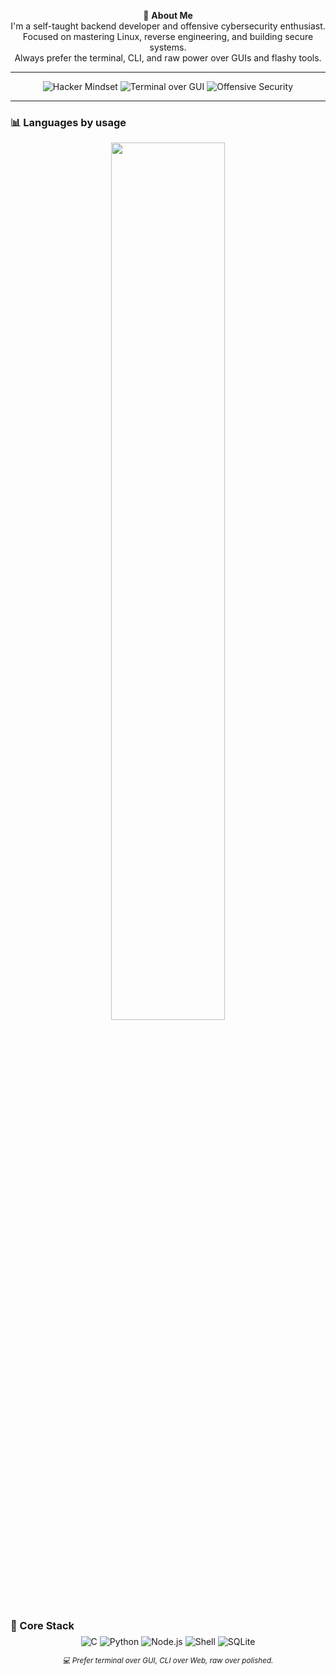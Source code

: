 <p align="center">
  🧩 <strong>About Me</strong><br>
  I'm a self-taught backend developer and offensive cybersecurity enthusiast.<br>
  Focused on mastering Linux, reverse engineering, and building secure systems.<br>
  Always prefer the terminal, CLI, and raw power over GUIs and flashy tools.
</p>

---

<p align="center">
  <img src="https://img.shields.io/badge/Hacker_Mindset-black?style=for-the-badge&logo=hackthebox&logoColor=00ff88" alt="Hacker Mindset" />
  <img src="https://img.shields.io/badge/Terminal-Over_GUI-black?style=for-the-badge&logo=gnu-bash&logoColor=00ff88" alt="Terminal over GUI" />
  <img src="https://img.shields.io/badge/Offensive_Security-black?style=for-the-badge&logo=tryhackme&logoColor=00ff88" alt="Offensive Security" />
</p>

---

### 📊 Languages by usage
<p align="center">
  <img src="https://github-readme-stats.vercel.app/api/top-langs/?username=voidh7&layout=compact&hide_border=true&langs_count=8&bg_color=000000&title_color=00ff88&text_color=ffffff&border_color=000000" width="60%"/>
</p>

### 🧠 Core Stack

<p align="center" style="margin-top: -10px;">
  <img alt="C" src="https://img.shields.io/badge/C-1e1e1e?style=for-the-badge&logo=c&logoColor=white" />
  <img alt="Python" src="https://img.shields.io/badge/Python-1e1e1e?style=for-the-badge&logo=python&logoColor=yellow" />
  <img alt="Node.js" src="https://img.shields.io/badge/Node.js-1e1e1e?style=for-the-badge&logo=node.js&logoColor=00ff88" />
  <img alt="Shell" src="https://img.shields.io/badge/Shell-1e1e1e?style=for-the-badge&logo=gnu-bash&logoColor=00ff88" />
  <img alt="SQLite" src="https://img.shields.io/badge/SQLite-1e1e1e?style=for-the-badge&logo=sqlite&logoColor=white" />
</p>


<p align="center">
  <sub><i>💻 Prefer terminal over GUI, CLI over Web, raw over polished.</i></sub>
</p>
